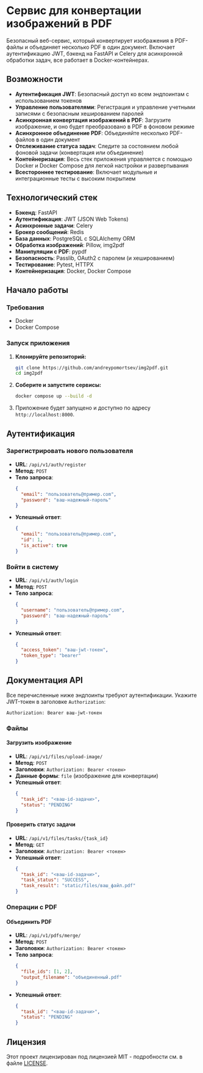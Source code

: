 # Сервис для конвертации изображений в PDF

Безопасный веб-сервис, который конвертирует изображения в PDF-файлы и объединяет несколько PDF в один документ. Включает аутентификацию JWT, бэкенд на FastAPI и Celery для асинхронной обработки задач, все работает в Docker-контейнерах.

## Возможности

- **Аутентификация JWT**: Безопасный доступ ко всем эндпоинтам с использованием токенов
- **Управление пользователями**: Регистрация и управление учетными записями с безопасным хешированием паролей
- **Асинхронная конвертация изображений в PDF**: Загрузите изображение, и оно будет преобразовано в PDF в фоновом режиме
- **Асинхронное объединение PDF**: Объединяйте несколько PDF-файлов в один документ
- **Отслеживание статуса задач**: Следите за состоянием любой фоновой задачи (конвертация или объединение)
- **Контейнеризация**: Весь стек приложения управляется с помощью Docker и Docker Compose для легкой настройки и развертывания
- **Всестороннее тестирование**: Включает модульные и интеграционные тесты с высоким покрытием

## Технологический стек

- **Бэкенд**: FastAPI
- **Аутентификация**: JWT (JSON Web Tokens)
- **Асинхронные задачи**: Celery
- **Брокер сообщений**: Redis
- **База данных**: PostgreSQL с SQLAlchemy ORM
- **Обработка изображений**: Pillow, img2pdf
- **Манипуляции с PDF**: pypdf
- **Безопасность**: Passlib, OAuth2 с паролем (и хешированием)
- **Тестирование**: Pytest, HTTPX
- **Контейнеризация**: Docker, Docker Compose

## Начало работы

### Требования

- Docker
- Docker Compose

### Запуск приложения

1.  **Клонируйте репозиторий:**
    ```bash
    git clone https://github.com/andreypomortsev/img2pdf.git
    cd img2pdf
    ```

2.  **Соберите и запустите сервисы:**
    ```bash
    docker compose up --build -d
    ```

3.  Приложение будет запущено и доступно по адресу `http://localhost:8000`.

## Аутентификация

### Зарегистрировать нового пользователя
- **URL**: `/api/v1/auth/register`
- **Метод**: `POST`
- **Тело запроса**:
  ```json
  {
    "email": "пользователь@пример.com",
    "password": "ваш-надежный-пароль"
  }
  ```
- **Успешный ответ**:
  ```json
  {
    "email": "пользователь@пример.com",
    "id": 1,
    "is_active": true
  }
  ```

### Войти в систему
- **URL**: `/api/v1/auth/login`
- **Метод**: `POST`
- **Тело запроса**:
  ```json
  {
    "username": "пользователь@пример.com",
    "password": "ваш-надежный-пароль"
  }
  ```
- **Успешный ответ**:
  ```json
  {
    "access_token": "ваш-jwt-токен",
    "token_type": "bearer"
  }
  ```

## Документация API

Все перечисленные ниже эндпоинты требуют аутентификации. Укажите JWT-токен в заголовке `Authorization`:
```
Authorization: Bearer ваш-jwt-токен
```

### Файлы

#### Загрузить изображение
- **URL**: `/api/v1/files/upload-image/`
- **Метод**: `POST`
- **Заголовки**: `Authorization: Bearer <токен>`
- **Данные формы**: `file` (изображение для конвертации)
- **Успешный ответ**:
  ```json
  {
    "task_id": "<ваш-id-задачи>",
    "status": "PENDING"
  }
  ```

#### Проверить статус задачи
- **URL**: `/api/v1/files/tasks/{task_id}`
- **Метод**: `GET`
- **Заголовки**: `Authorization: Bearer <токен>`
- **Успешный ответ**:
  ```json
  {
    "task_id": "<ваш-id-задачи>",
    "task_status": "SUCCESS",
    "task_result": "static/files/ваш_файл.pdf"
  }
  ```

### Операции с PDF

#### Объединить PDF
- **URL**: `/api/v1/pdfs/merge/`
- **Метод**: `POST`
- **Заголовки**: `Authorization: Bearer <токен>`
- **Тело запроса**:
  ```json
  {
    "file_ids": [1, 2],
    "output_filename": "объединенный.pdf"
  }
  ```
- **Успешный ответ**:
  ```json
  {
    "task_id": "<ваш-id-задачи>",
    "status": "PENDING"
  }
  ```

## Лицензия

Этот проект лицензирован под лицензией MIT - подробности см. в файле [LICENSE](LICENSE).
